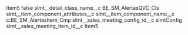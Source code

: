 <?xml version="1.0" encoding="UTF-8"?>
<CustomMetadata xmlns="http://soap.sforce.com/2006/04/metadata" xmlns:xsi="http://www.w3.org/2001/XMLSchema-instance" xmlns:xsd="http://www.w3.org/2001/XMLSchema">
    <label>Item5</label>
    <protected>false</protected>
    <values>
        <field>slmt__detail_class_name__c</field>
        <value xsi:type="xsd:string">BE_SM_AlertasQVC_Cls</value>
    </values>
    <values>
        <field>slmt__item_component_attributes__c</field>
        <value xsi:nil="true"/>
    </values>
    <values>
        <field>slmt__item_component_name__c</field>
        <value xsi:type="xsd:string">c:BE_SM_AlertasItem_Cmp</value>
    </values>
    <values>
        <field>slmt__sales_meeting_config_id__c</field>
        <value xsi:type="xsd:string">slmtConfig</value>
    </values>
    <values>
        <field>slmt__sales_meeting_item_id__c</field>
        <value xsi:type="xsd:string">Item5</value>
    </values>
</CustomMetadata>
